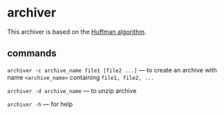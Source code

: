 # archiver

This archiver is based on the [Huffman algorithm](https://en.wikipedia.org/wiki/Huffman_coding).

## commands

`archiver -c archive_name file1 [file2 ...]` — 
to create an archive with name `<archive_name>` containing 
`file1, file2, ...`

`archiver -d archive_name` — to unzip archive

`archiver -h` — for help